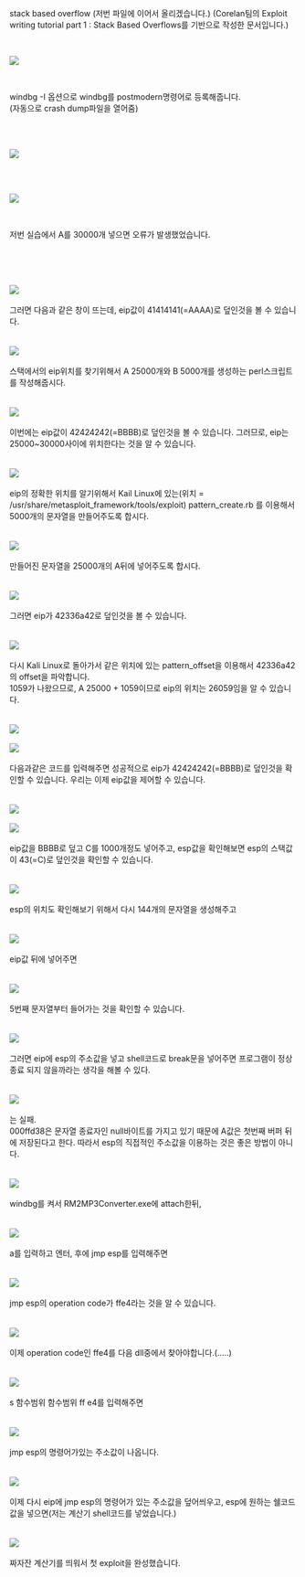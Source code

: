 stack based overflow (저번 파일에 이어서 올리겠습니다.)
(Corelan팀의 Exploit writing tutorial part 1 : Stack Based Overflows를 기반으로
작성한 문서입니다.)



<br>

![](https://user-images.githubusercontent.com/37801624/44163614-dfb33080-a0fe-11e8-9729-6686ee3c0ea0.PNG)


<br>

windbg -I 옵션으로 windbg를 postmodern명령어로 등록해줍니다.
<br>(자동으로 crash dump파일을 열어줌)

<br>
<br>

![](https://user-images.githubusercontent.com/37801624/44163618-e2ae2100-a0fe-11e8-8f63-6b07d86e7fdf.PNG)


<br>
<br>

![](https://user-images.githubusercontent.com/37801624/44163619-e3df4e00-a0fe-11e8-8045-7939cbdfe89a.PNG)

<br>

저번 실습에서 A를 30000개 넣으면 오류가 발생했었습니다.

<br>
<br>
<br>

![](https://user-images.githubusercontent.com/37801624/44163621-e5107b00-a0fe-11e8-9db4-3a5817387aba.PNG)
<br><br>
그러면 다음과 같은 창이 뜨는데, eip값이 41414141(=AAAA)로 덮인것을 볼 수 있습니다.
<br><br><br>
![](https://user-images.githubusercontent.com/37801624/44163625-e5a91180-a0fe-11e8-8f87-2953d39fcecf.PNG)
<br><br>
스택에서의 eip위치를 찾기위해서 A 25000개와 B 5000개를 생성하는 perl스크립트를 작성해줍시다.
<br><br>
<br>
![](https://user-images.githubusercontent.com/37801624/44163627-e6da3e80-a0fe-11e8-88fe-b74ad8922152.PNG)
<br>
<br>
이번에는 eip값이 42424242(=BBBB)로 덮인것을 볼 수 있습니다. 그러므로,
eip는 25000~30000사이에 위치한다는 것을 알 수 있습니다.
<br>
<br>
<br>
![](https://user-images.githubusercontent.com/37801624/44163632-e80b6b80-a0fe-11e8-969a-57f3fab00fce.PNG)
<br>
<br>
eip의 정확한 위치를 알기위해서 Kail Linux에 있는(위치 = /usr/share/metasploit_framework/tools/exploit) pattern_create.rb 를 이용해서
5000개의 문자열을 만들어주도록 합시다.
<br>
<br>
<br>
![](https://user-images.githubusercontent.com/37801624/44163635-e9d52f00-a0fe-11e8-854c-83265c7257dd.PNG)
<br>
<br>
만들어진 문자열을 25000개의 A뒤에 넣어주도록 합시다.
<br><br>
<br>
![](https://user-images.githubusercontent.com/37801624/44163639-eb9ef280-a0fe-11e8-8756-e2d657fbcb1b.PNG)
<br>
<br>
그러면 eip가 42336a42로 덮인것을 볼 수 있습니다.
<br>
<br>
<br>
![](https://user-images.githubusercontent.com/37801624/44163644-ee014c80-a0fe-11e8-8b39-656ee4575dc7.PNG)
<br>
<br>
다시 Kali Linux로 돌아가서 같은 위치에 있는 pattern_offset을 이용해서 42336a42의
offset을 파악합니다.
<br>
1059가 나왔으므로, A 25000 + 1059이므로 eip의 위치는 26059임을 알 수 있습니다.
<br>
<br>
<br>
![](https://user-images.githubusercontent.com/37801624/44163649-f35e9700-a0fe-11e8-99a6-40aac9261d32.PNG)
<br>
<br>
![](https://user-images.githubusercontent.com/37801624/44163647-f194d380-a0fe-11e8-9dcf-6d86b95c3073.PNG)
<br>
<br>
다음과같은 코드를 입력해주면 성공적으로 eip가 42424242(=BBBB)로 덮인것을 확인할 수 있습니다. 우리는 이제 eip값을 제어할 수 있습니다.
<br>
<br>
<br>
![](https://user-images.githubusercontent.com/37801624/44163662-f8bbe180-a0fe-11e8-8ee9-e15fb195206f.PNG)
<br>
<br>
![](https://user-images.githubusercontent.com/37801624/44163656-f6598780-a0fe-11e8-953b-3f7eb24cfdf0.PNG)
<br>
<br>
eip값을 BBBB로 덮고 C를 1000개정도 넣어주고, esp값을 확인해보면 esp의 스택값이
43(=C)로 덮인것을 확인할 수 있습니다.
<br>
<br>
<br>
![](https://user-images.githubusercontent.com/37801624/44163664-fbb6d200-a0fe-11e8-9962-21e24db430ec.PNG)
<br>
<br>
esp의 위치도 확인해보기 위해서 다시 144개의 문자열을 생성해주고
<br>
<br>
<br>
![](https://user-images.githubusercontent.com/37801624/44163665-fd809580-a0fe-11e8-8608-b60fa1339d13.PNG)
<br>
<br>
eip값 뒤에 넣어주면
<br>
<br>
<br>
![](https://user-images.githubusercontent.com/37801624/44163667-ff4a5900-a0fe-11e8-943c-d1cb458df403.PNG)
<br>
<br>
5번째 문자열부터 들어가는 것을 확인할 수 있습니다.
<br>
<br>
<br>
![](https://user-images.githubusercontent.com/37801624/44163703-0e310b80-a0ff-11e8-81cc-248f09a9277d.PNG)
<br>
<br>
그러면 eip에 esp의 주소값을 넣고 shell코드로 break문을 넣어주면
프로그램이 정상종료 되지 않을까라는 생각을 해볼 수 있다.
<br>
<br>
<br>
![](https://user-images.githubusercontent.com/37801624/44163705-0ffacf00-a0ff-11e8-9c53-1eea8b40f0c8.PNG)
<br>
<br>
는 실패.<br>
000ffd38은 문자열 종료자인 null바이트를 가지고 있기 때문에 A값은 첫번째 버퍼 뒤에 저장된다고 한다. 따라서 esp의 직접적인 주소값을 이용하는 것은 좋은 방법이 아니다.
<br>
<br>
<br>
![](https://user-images.githubusercontent.com/37801624/44163670-01141c80-a0ff-11e8-86e0-4ea3da04aade.PNG)
<br>
<br>
windbg를 켜서 RM2MP3Converter.exe에 attach한뒤,
<br>
<br>
<br>
![](https://user-images.githubusercontent.com/37801624/44163672-02dde000-a0ff-11e8-8517-52058aed03aa.PNG)
<br>
<br>
a를 입력하고 엔터,
후에 jmp esp를 입력해주면
<br>
<br>
<br>
![](https://user-images.githubusercontent.com/37801624/44163676-040f0d00-a0ff-11e8-95cc-053a3411c10d.PNG)
<br>
<br>
jmp esp의 operation code가 ffe4라는 것을 알 수 있습니다.
<br>
<br>
<br>
![](https://user-images.githubusercontent.com/37801624/44163682-05d8d080-a0ff-11e8-806c-9ab1966d0ade.PNG)
<br>
<br>
이제 operation code인 ffe4를 다음 dll중에서 찾아야합니다.(.....)
<br>
<br>
<br>
![](https://user-images.githubusercontent.com/37801624/44163685-07a29400-a0ff-11e8-83b0-f0cf0a52ba9d.PNG)
<br>
<br>
s 함수범위 함수범위 ff e4를 입력해주면
<br>
<br>
<br>
![](https://user-images.githubusercontent.com/37801624/44163692-08d3c100-a0ff-11e8-836f-7aaf11b8b6ff.PNG)
<br>
<br>
jmp esp의 명령어가있는 주소값이 나옵니다.
<br>
<br>
<br>
![](https://user-images.githubusercontent.com/37801624/44164439-04100c80-a101-11e8-8154-66f48d933a96.PNG)
<br>
<br>
이제 다시 eip에 jmp esp의 명령어가 있는 주소값을 덮어씌우고, esp에 원하는 쉘코드값을 넣으면(저는 계산기 shell코드를 넣었습니다.)
<br>
<br>
<br>
![](https://user-images.githubusercontent.com/37801624/44163700-0c674800-a0ff-11e8-9b47-de9063d8f376.PNG)
<br>
<br>
짜자잔 계산기를 띄워서 첫 exploit을 완성했습니다.
